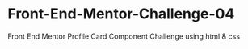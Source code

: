 # Front-End-Mentor-Challenge-04
Front End Mentor Profile Card Component Challenge using html &amp; css
